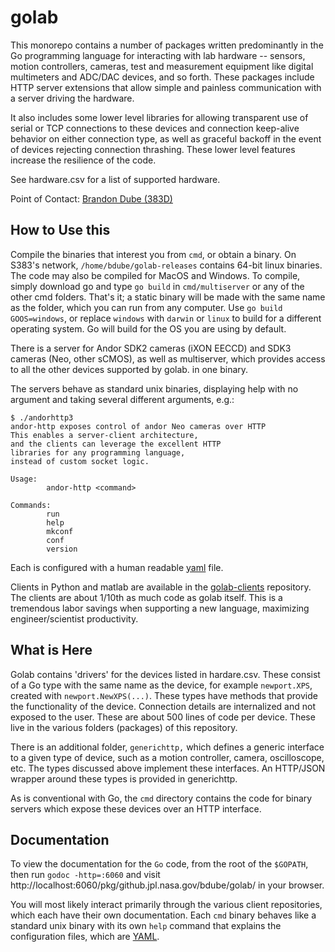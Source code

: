 # golab

This monorepo contains a number of packages written predominantly in the Go programming language for interacting with lab hardware -- sensors, motion controllers, cameras, test and measurement equipment like digital multimeters and ADC/DAC devices, and so forth.  These packages include HTTP server extensions that allow simple and painless communication with a server driving the hardware.

It also includes some lower level libraries for allowing transparent use of serial or TCP connections to these devices and connection keep-alive behavior on either connection type, as well as graceful backoff in the event of devices rejecting connection thrashing.  These lower level features increase the resilience of the code.

See hardware.csv for a list of supported hardware.

Point of Contact: [Brandon Dube (383D)](mailto:brandon.dube@jpl.nasa.gov)

## How to Use this

Compile the binaries that interest you from `cmd`, or obtain a binary.  On S383's network, `/home/bdube/golab-releases` contains 64-bit linux binaries.  The code may also be compiled for MacOS and Windows.  To compile, simply download go and type `go build` in `cmd/multiserver` or any of the other cmd folders.  That's it; a static binary will be made with the same name as the folder, which you can run from any computer.  Use `go build GOOS=windows`, or replace `windows` with `darwin` or `linux` to build for a different operating system.  Go will build for the OS you are using by default.

There is a server for Andor SDK2 cameras (iXON EECCD) and SDK3 cameras (Neo, other sCMOS), as well as multiserver, which provides access to all the other devices supported by golab. in one binary.

The servers behave as standard unix binaries, displaying help with no argument and taking several different arguments, e.g.:

```
$ ./andorhttp3
andor-http exposes control of andor Neo cameras over HTTP
This enables a server-client architecture,
and the clients can leverage the excellent HTTP
libraries for any programming language,
instead of custom socket logic.

Usage:
        andor-http <command>

Commands:
        run
        help
        mkconf
        conf
        version
```

Each is configured with a human readable [yaml](https://github.com/darvid/trine/wiki/YAML-Primer) file.

Clients in Python and matlab are available in the [golab-clients](https://github.jpl.nasa.gov/bdube/golab-clients) repository.  The clients are about 1/10th as much code as golab itself.  This is a tremendous labor savings when supporting a new language, maximizing engineer/scientist productivity.

## What is Here

Golab contains 'drivers' for the devices listed in hardare.csv.  These consist of a Go type with the same name as the device, for example `newport.XPS`, created with `newport.NewXPS(...)`.  These types have methods that provide the functionality of the device.  Connection details are internalized and not exposed to the user.  These are about 500 lines of code per device.  These live in the various folders (packages) of this repository.

There is an additional folder, `generichttp,` which defines a generic interface to a given type of device, such as a motion controller, camera, oscilloscope, etc.  The types discussed above implement these interfaces.  An HTTP/JSON wrapper around these types is provided in generichttp.

As is conventional with Go, the `cmd` directory contains the code for binary servers which expose these devices over an
HTTP interface.

## Documentation

To view the documentation for the `Go` code, from the root of the `$GOPATH`, then run `godoc -http=:6060` and visit http://localhost:6060/pkg/github.jpl.nasa.gov/bdube/golab/ in your browser.

You will most likely interact primarily through the various client repositories, which each have their own documentation.  Each `cmd` binary behaves like a standard unix binary with its own `help` command that explains the configuration files, which are [YAML](https://getopentest.org/reference/yaml-primer.html).
